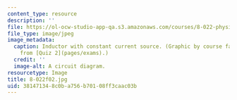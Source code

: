 ```yaml
---
content_type: resource
description: ''
file: https://ol-ocw-studio-app-qa.s3.amazonaws.com/courses/8-022-physics-ii-electricity-and-magnetism-fall-2002/381471348c0ba756b70108ff3caac03b_8-022f02.jpg
file_type: image/jpeg
image_metadata:
  caption: Inductor with constant current source. (Graphic by course faculty, adapted
    from [Quiz 2](pages/exams).)
  credit: ''
  image-alt: A circuit diagram.
resourcetype: Image
title: 8-022f02.jpg
uid: 38147134-8c0b-a756-b701-08ff3caac03b
---
```

